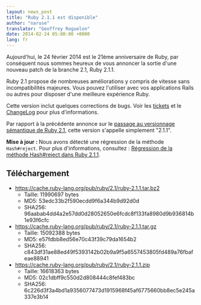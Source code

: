```yaml
---
layout: news_post
title: "Ruby 2.1.1 est disponible"
author: "naruse"
translator: "Geoffrey Roguelon"
date: 2014-02-24 05:00:00 +0000
lang: fr
---
```


Aujourd'hui, le 24 février 2014 est le 21ème anniversaire de Ruby, par conséquent
nous sommes heureux de vous annoncer la sortie d'une nouveau patch de la branche
2.1, Ruby 2.1.1.

Ruby 2.1 propose de nombreuses améliorations y compris de vitesse sans
incompatibilités majeures. Vous pouvez l'utiliser avec vos applications Rails ou
autres pour disposer d'une meilleure expérience Ruby.

Cette version inclut quelques corrections de bugs.
Voir les [tickets](https://bugs.ruby-lang.org/projects/ruby-21/issues?set_filter=1&amp;status_id=5)
et le [ChangeLog](https://svn.ruby-lang.org/repos/ruby/tags/v2_1_1/ChangeLog) pour plus d'informations.

Par rapport à la précédente annonce sur le [passage au versionnage sémantique de Ruby 2.1](https://www.ruby-lang.org/fr/news/2013/12/21/ruby-version-policy-changes-with-2-1-0/),
cette version s'appelle simplement "2.1.1".

**Mise à jour :** Nous avons détecté une régression de la méthode `Hash#reject`.
Pour plus d'informations, consultez : [Régression de la méthode Hash#reject dans Ruby 2.1.1](https://www.ruby-lang.org/fr/news/2014/03/10/regression-of-hash-reject-in-ruby-2-1-1/).

## Téléchargement

* <https://cache.ruby-lang.org/pub/ruby/2.1/ruby-2.1.1.tar.bz2>
  * Taille: 11990697 bytes
  * MD5:    53edc33b2f590ecdd9f6a344b9d92d0d
  * SHA256: 96aabab4dd4a2e57dd0d28052650e6fcdc8f133fa8980d9b936814b1e93f6cfc
* <https://cache.ruby-lang.org/pub/ruby/2.1/ruby-2.1.1.tar.gz>
  * Taille: 15092388 bytes
  * MD5:    e57fdbb8ed56e70c43f39c79da1654b2
  * SHA256: c843df31ae88ed49f5393142b02b9a9f5a6557453805fd489a76fbafeae88941
* <https://cache.ruby-lang.org/pub/ruby/2.1/ruby-2.1.1.zip>
  * Taille: 16618363 bytes
  * MD5:    02c1dbff9c550d2d808444c8fef483bc
  * SHA256: 6c226d3f3a4bd1a9356077473d1915968f45af6775660bb8ec5e245a337e3b14
